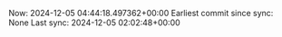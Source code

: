 Now: 2024-12-05 04:44:18.497362+00:00 Earliest commit since sync: None Last sync: 2024-12-05 02:02:48+00:00
